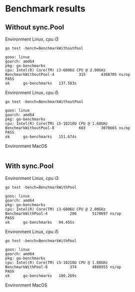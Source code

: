 # Benchmark results

## Without sync.Pool 

Environment Linux, cpu i3

```
go test -bench=BenchmarkWithoutPool

goos: linux
goarch: amd64
pkg: go-benchmarks
cpu: Intel(R) Core(TM) i3-6006U CPU @ 2.00GHz
BenchmarkWithoutPool-4   	     315	   4368705 ns/op
PASS
ok  	go-benchmarks	137.583s
```

Environment Linux, cpu i5

```
go test -bench=BenchmarkWithoutPool

goos: linux
goarch: amd64
pkg: go-benchmarks
cpu: Intel(R) Core(TM) i5-10210U CPU @ 1.60GHz
BenchmarkWithoutPool-8   	     603	   3078665 ns/op
PASS
ok  	go-benchmarks	151.674s
```


Environment MacOS

```

```

## With sync.Pool

Environment Linux, cpu i3

```
go test -bench=BenchmarkWithPool

goos: linux
goarch: amd64
pkg: go-benchmarks
cpu: Intel(R) Core(TM) i3-6006U CPU @ 2.00GHz
BenchmarkWithPool-4   	     206	   5170697 ns/op
PASS
ok  	go-benchmarks	94.455s
```

Environment Linux, cpu i5

```
go test -bench=BenchmarkWithPool

goos: linux
goarch: amd64
pkg: go-benchmarks
cpu: Intel(R) Core(TM) i5-10210U CPU @ 1.60GHz
BenchmarkWithPool-8   	     374	   4880955 ns/op
PASS
ok  	go-benchmarks	100.269s
```

Environment MacOS

```

```
